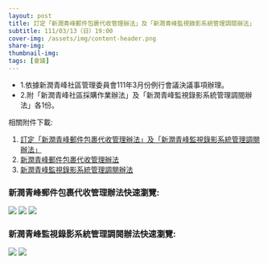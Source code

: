 ```yaml
---
layout: post
title: 訂定「新潤青峰郵件包裹代收管理辦法」及「新潤青峰監視錄影系統管理調閱辦法」
subtitle: 111/03/13（日）19:00
cover-img: /assets/img/content-header.png
share-img: 
thumbnail-img:
tags: [會議]
---
```


- 1.依據新潤青峰社區管理委員會111年3月份例行會議決議事項辦理。
- 2.附「新潤青峰社區採購作業辦法」及「新潤青峰監視錄影系統管理調閱辦法」各1份。

相關附件下載:

1. [訂定「新潤青峰郵件包裹代收管理辦法」及「新潤青峰監視錄影系統管理調閱辦法」](../assets/post/20220322/訂定「新潤青峰郵件包裹代收管理辦法」及「新潤青峰監視錄影系統管理調閱辦法」.pdf)
2. [新潤青峰郵件包裹代收管理辦法](../assets/post/20220322/新潤青峰郵件包裹代收管理辦法.pdf)
3. [新潤青峰監視錄影系統管理調閱辦法](../assets/post/20220322/新潤青峰監視錄影系統管理調閱辦法.pdf)

### 新潤青峰郵件包裹代收管理辦法快速瀏覽:

![](../assets/post/20220322/mail-package-01.png)
![](../assets/post/20220322/mail-package-02.png)
![](../assets/post/20220322/mail-package-03.png)

### 新潤青峰監視錄影系統管理調閱辦法快速瀏覽:

![](../assets/post/20220322/video-recording-01.png)
![](../assets/post/20220322/video-recording-02.png)
